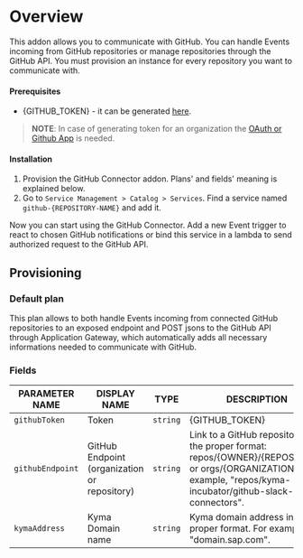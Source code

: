 # Overview


This addon allows you to communicate with GitHub. You can handle Events incoming from GitHub repositories or manage repositories through the GitHub API. You must provision an instance for every repository you want to communicate with.
#### Prerequisites

- {GITHUB_TOKEN} - it can be generated [here](https://github.com/settings/tokens/new).
> **NOTE**: In case of generating token for an organization the [OAuth or Github App](https://developer.github.com/apps/) is needed.


#### Installation

1. Provision the GitHub Connector addon. Plans' and fields' meaning is explained below.
2. Go to `Service Management > Catalog > Services`. Find a service named `github-{REPOSITORY-NAME}` and add it.

Now you can start using the GitHub Connector. Add a new Event trigger to react to chosen GitHub notifications or bind this service in a lambda to send authorized request to the GitHub API.

## Provisioning

### Default plan

This plan allows to both handle Events incoming from connected GitHub repositories to an exposed endpoint and POST jsons to the GitHub API through Application Gateway, which automatically adds all necessary informations needed to communicate with GitHub.

### Fields

| PARAMETER NAME | DISPLAY NAME | TYPE | DESCRIPTION | REQUIRED |
| -------------- | ------------ | ---- | ----------- | :------: |
| `githubToken` | Token | `string` | {GITHUB_TOKEN} | yes |
| `githubEndpoint` | GitHub Endpoint (organization or repository) | `string` | Link to a GitHub repository in the proper format: repos/{OWNER}/{REPOSITORY} or orgs/{ORGANIZATION}. For example, "repos/kyma-incubator/github-slack-connectors". | yes |
| `kymaAddress` | Kyma Domain name | `string` | Kyma domain address in the proper format. For example, "domain.sap.com". | yes |
